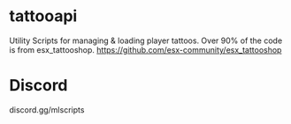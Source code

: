 # tattooapi
Utility Scripts for managing &amp; loading player tattoos. Over 90% of the code is from esx_tattooshop.
https://github.com/esx-community/esx_tattooshop
# Discord
discord.gg/mlscripts
